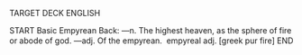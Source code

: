 TARGET DECK
ENGLISH

START
Basic
Empyrean
Back: —n. The highest heaven, as the sphere of fire or abode of god. —adj. Of the empyrean.  empyreal adj. [greek pur fire]
END
